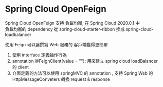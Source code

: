 # Spring Cloud OpenFeign

Spring Cloud OpenFeign 支持 負載均衡, 在 Spring Cloud 2020.0.1 中 <br>
負載均衡的 dependency 從 spring-cloud-starter-ribbon 換成 spring-cloud-loadbalancer <br>

使用 Feign 可以讓撰寫 Web 服務的 客戶端變得更簡單 <br>
1. 使用 interface 定義操作行為 <br>
2. annotation @FeignClient(value = ""): 用來建立 spring cloud loadBalancer 的 client<br>
3. 介面定義的方法可以使用 springMVC 的 annotation , 支持 Spring Web 的 HttpMessageConveters 轉換 request & response <br>



